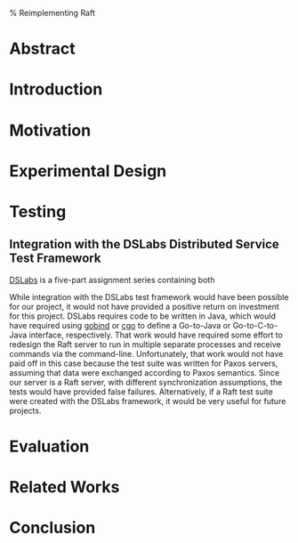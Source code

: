 % Reimplementing Raft

# Abstract

# Introduction

# Motivation

# Experimental Design

# Testing

## Integration with the DSLabs Distributed Service Test Framework

[DSLabs](https://github.com/emichael/dslabs) is a five-part assignment series containing both

While integration with the DSLabs test framework would have been possible for our project, it would not have provided a positive return on investment for this project.  DSLabs requires code to be written in Java, which would have required using [gobind](https://godoc.org/golang.org/x/mobile/cmd/gobind) or [cgo](https://golang.org/cmd/cgo/) to define a Go-to-Java or Go-to-C-to-Java interface, respectively.  That work would have required some effort to redesign the Raft server to run in multiple separate processes and receive commands via the command-line.  Unfortunately, that work would not have paid off in this case because the test suite was written for Paxos servers, assuming that data were exchanged according to Paxos semantics.  Since our server is a Raft server, with different synchronization assumptions, the tests would have provided false failures.  Alternatively, if a Raft test suite were created with the DSLabs framework, it would be very useful for future projects.

# Evaluation

# Related Works

# Conclusion
